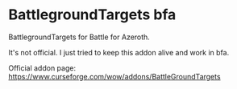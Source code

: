 # BattlegroundTargets bfa
BattlegroundTargets for Battle for Azeroth.

It's not official. I just tried to keep this addon alive and work in bfa.

Official addon page: https://www.curseforge.com/wow/addons/BattleGroundTargets
